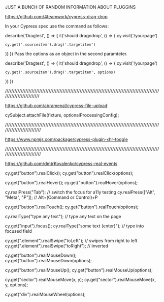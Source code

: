 JUST A BUNCH OF RANDOM INFORMATION ABOUT PLUGGINS




https://github.com/4teamwork/cypress-drag-drop

In your Cypress spec use the command as follows:

describe('Dragtest', () => {
  it('should dragndrop', () => {
    cy.visit('/yourpage')

    cy.get('.sourceitem').drag('.targetitem')
  })
})
Pass the options as an object in the second paramteter.

describe('Dragtest', () => {
  it('should dragndrop', () => {
    cy.visit('/yourpage')

    cy.get('.sourceitem').drag('.targetitem', options)
  })
})

/////////////////////////////////////////////////////////////////////////////////////////////////////////////////////////

https://github.com/abramenal/cypress-file-upload

cySubject.attachFile(fixture, optionalProcessingConfig);

//////////////////////////////////////////////////////////////////////////////////////////////////////////////////////////

https://www.npmjs.com/package/cypress-plugin-xhr-toggle

//////////////////////////////////////////////////////////////////////////////////////////////////////////////////////////

https://github.com/dmtrKovalenko/cypress-real-events

cy.get("button").realClick();
cy.get("button").realClick(options);

cy.get("button").realHover();
cy.get("button").realHover(options);

cy.realPress("Tab"); // switch the focus for a11y testing
cy.realPress(["Alt", "Meta", "P"]); // Alt+(Command or Control)+P

cy.get("button").realTouch();
cy.get("button").realTouch(options);

cy.realType("type any text"); // type any text on the page

cy.get("input").focus();
cy.realType("some text {enter}"); // type into focused field

cy.get(".element").realSwipe("toLeft"); // swipes from right to left
cy.get(".element").realSwipe("toRight"); // inverted

cy.get("button").realMouseDown();
cy.get("button").realMouseDown(options);

cy.get("button").realMouseUp();
cy.get("button").realMouseUp(options);

cy.get("sector").realMouseMove(x, y);
cy.get("sector").realMouseMove(x, y, options);

cy.get("div").realMouseWheel(options);

